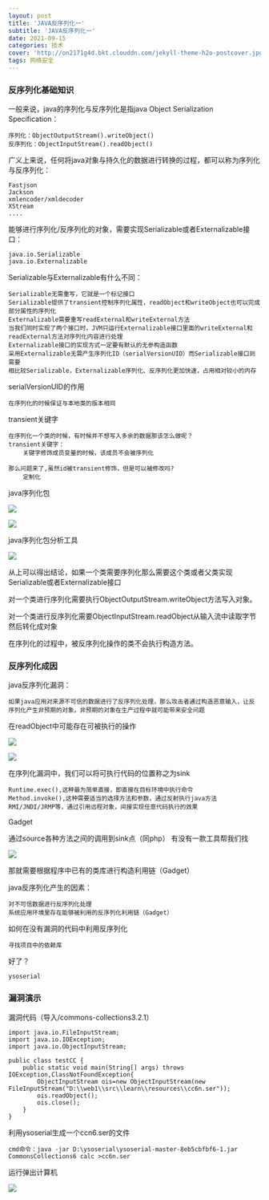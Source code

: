 ```yaml
---
layout: post
title: 'JAVA反序列化一'
subtitle: 'JAVA反序列化一'
date: 2021-09-15
categories: 技术
cover: 'http://on2171g4d.bkt.clouddn.com/jekyll-theme-h2o-postcover.jpg'
tags: 网络安全
---
```


### 反序列化基础知识

一般来说，java的序列化与反序列化是指java Object Serialization Specification：

	序列化：ObjectOutputStream().writeObject()
	反序列化：ObjectInputStream().readObject()

广义上来说，任何将java对象与持久化的数据进行转换的过程，都可以称为序列化与反序列化：

	Fastjson
	Jackson
	xmlencoder/xmldecoder
	XStream
	....

能够进行序列化/反序列化的对象，需要实现Serializable或者Externalizable接口：

	java.io.Serializable
	java.io.Externalizable

Serializable与Externalizable有什么不同：

	Serializable无需重写，它就是一个标记接口
	Serializable提供了transient控制序列化属性，readObject和writeObject也可以完成部分属性的序列化
	Externalizable需要重写readExternal和writeExternal方法
	当我们同时实现了两个接口时，JVM只运行Externalizable接口里面的writeExternal和readExternal方法对序列化内容进行处理	
	Externalizable接口的实现方式一定要有默认的无参构造函数
	采用Externalizable无需产生序列化ID（serialVersionUID）而Serializable接口则需要
	相比较Serializable，Externalizable序列化、反序列化更加快速，占用相对较小的内存

serialVersionUID的作用

	在序列化的时候保证与本地类的版本相同

transient关键字
	
	在序列化一个类的时候，有时候并不想写入多余的数据那该怎么做呢？
	transient关键字：
		关键字修饰成员变量的时候，该成员不会被序列化

	那么问题来了,虽然id被transient修饰，但是可以被修改吗?
		定制化

java序列化包

![](https://1024861435.github.io/assets/img/JAVA反序列化1.png)

![](https://1024861435.github.io/assets/img/JAVA反序列化2.png)

java序列化包分析工具

![](https://1024861435.github.io/assets/img/JAVA反序列化3.png)

从上可以得出结论，如果一个类需要序列化那么需要这个类或者父类实现Serializable或者Externalizable接口

对一个类进行序列化需要执行ObjectOutputStream.writeObject方法写入对象。

对一个类进行反序列化需要ObjectInputStream.readObject从输入流中读取字节然后转化成对象

在序列化的过程中，被反序列化操作的类不会执行构造方法。

### 反序列化成因

java反序列化漏洞：

	如果java应用对来源不可信的数据进行了反序列化处理，那么攻击者通过构造恶意输入，让反序列化产生非预期的对象，非预期的对象在生产过程中就可能带来安全问题

在readObject中可能存在可被执行的操作

![](https://1024861435.github.io/assets/img/JAVA反序列化4.png)

![](https://1024861435.github.io/assets/img/JAVA反序列化5.png)

在序列化漏洞中，我们可以将可执行代码的位置称之为sink

	Runtime.exec(),这种最为简单直接，即直接在目标环境中执行命令
	Method.invoke(),这种需要适当的选择方法和参数，通过反射执行java方法
	RMI/JNDI/JRMP等，通过引用远程对象，间接实现任意代码执行的效果 

Gadget

通过source各种方法之间的调用到sink点（同php）
有没有一款工具帮我们找

![](https://1024861435.github.io/assets/img/JAVA反序列化6.png)


那就需要根据程序中已有的类库进行构造利用链（Gadget）

java反序列化产生的因素：
	
	对不可信数据进行反序列化处理
	系统应用环境里存在能够被利用的反序列化利用链（Gadget）

如何在没有漏洞的代码中利用反序列化

	寻找项目中的依赖库
好了？
	
	ysoserial

### 漏洞演示

漏洞代码（导入/commons-collections3.2.1）

	import java.io.FileInputStream;
	import java.io.IOException;
	import java.io.ObjectInputStream;
	
	public class testCC {
	    public static void main(String[] args) throws IOException,ClassNotFoundException{
	        ObjectInputStream ois=new ObjectInputStream(new FileInputStream("D:\\web1\\src\\learn\\resources\\cc6n.ser"));
	        ois.readObject();
	        ois.close();
	    }
	}


利用ysoserial生成一个ccn6.ser的文件

	cmd命令：java -jar D:\ysoserial\ysoserial-master-8eb5cbfbf6-1.jar CommonsCollections6 calc >cc6n.ser	

运行弹出计算机

![](https://1024861435.github.io/assets/img/JAVA反序列化7.png)
